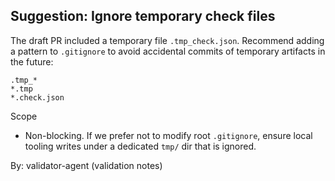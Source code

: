 ## Suggestion: Ignore temporary check files

The draft PR included a temporary file `.tmp_check.json`. Recommend adding a pattern to `.gitignore` to avoid accidental commits of temporary artifacts in the future:

```
.tmp_*
*.tmp
*.check.json
```

Scope

- Non-blocking. If we prefer not to modify root `.gitignore`, ensure local tooling writes under a dedicated `tmp/` dir that is ignored.

By: validator-agent (validation notes)
